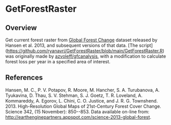 # GetForestRaster
## Overview
Get current forest raster from [Global Forest 
Change](http://earthenginepartners.appspot.com/science-2013-global-forest) 
dataset released by Hansen et al. 2013, and subsequent versions of that data. 
[The script] (https://github.com/ryanavri/GetForestRaster/blob/main/GetForestRaster.R) was originally made by [azvoleff/gfcanalysis](https://github.com/azvoleff/gfcanalysis), with a modification to calculate forest loss per year in a specified area of interest.

## References
Hansen, M. C., P. V. Potapov, R. Moore, M. Hancher, S. A. Turubanova, A. 
Tyukavina, D. Thau, S. V. Stehman, S. J. Goetz, T. R. Loveland, A. Kommareddy, 
A. Egorov, L. Chini, C. O. Justice, and J. R. G. Townshend. 2013. 
High-Resolution Global Maps of 21st-Century Forest Cover Change. Science 342, 
(15 November): 850--853. Data available on-line from: 
http://earthenginepartners.appspot.com/science-2013-global-forest.
